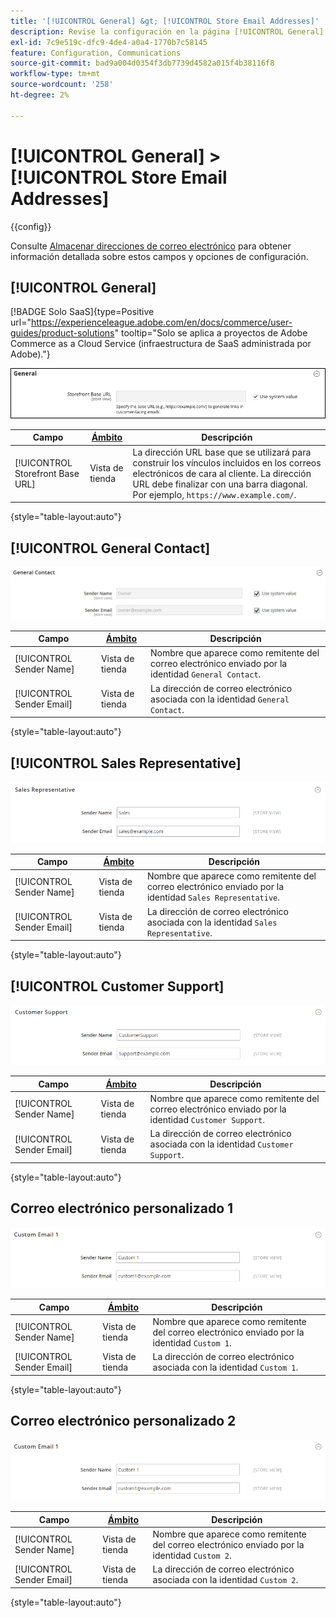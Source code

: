 ```yaml
---
title: '[!UICONTROL General] &gt; [!UICONTROL Store Email Addresses]'
description: Revise la configuración en la página [!UICONTROL General] &gt; [!UICONTROL Store Email Addresses] del administrador de Commerce.
exl-id: 7c9e519c-dfc9-4de4-a0a4-1770b7c58145
feature: Configuration, Communications
source-git-commit: bad9a004d0354f3db7739d4582a015f4b38116f8
workflow-type: tm+mt
source-wordcount: '258'
ht-degree: 2%

---
```


# [!UICONTROL General] > [!UICONTROL Store Email Addresses]

{{config}}

Consulte [Almacenar direcciones de correo electrónico](../../getting-started/store-details.md#store-email-addresses) para obtener información detallada sobre estos campos y opciones de configuración.

## [!UICONTROL General]

[!BADGE Solo SaaS]{type=Positive url="https://experienceleague.adobe.com/en/docs/commerce/user-guides/product-solutions" tooltip="Solo se aplica a proyectos de Adobe Commerce as a Cloud Service (infraestructura de SaaS administrada por Adobe)."}

![Almacenar direcciones de correo electrónico > Contacto general](./assets/store-email-addresses-general-general.png)<!-- zoom -->

| Campo | [Ámbito](../../getting-started/websites-stores-views.md#scope-settings) | Descripción |
|--- |--- |--- |
| [!UICONTROL Storefront Base URL] | Vista de tienda | La dirección URL base que se utilizará para construir los vínculos incluidos en los correos electrónicos de cara al cliente. La dirección URL debe finalizar con una barra diagonal. Por ejemplo, `https://www.example.com/`. |

{style="table-layout:auto"}

## [!UICONTROL General Contact]

![Almacenar direcciones de correo electrónico > Contacto general](./assets/store-email-addresses-general-contact.png)<!-- zoom -->

| Campo | [Ámbito](../../getting-started/websites-stores-views.md#scope-settings) | Descripción |
|--- |--- |--- |
| [!UICONTROL Sender Name] | Vista de tienda | Nombre que aparece como remitente del correo electrónico enviado por la identidad `General Contact`. |
| [!UICONTROL Sender Email] | Vista de tienda | La dirección de correo electrónico asociada con la identidad `General Contact`. |

{style="table-layout:auto"}

## [!UICONTROL Sales Representative]

![Almacenar direcciones de correo electrónico > Representante de ventas](./assets/store-email-addresses-sales-rep.png)<!-- zoom -->

| Campo | [Ámbito](../../getting-started/websites-stores-views.md#scope-settings) | Descripción |
|--- |--- |--- |
| [!UICONTROL Sender Name] | Vista de tienda | Nombre que aparece como remitente del correo electrónico enviado por la identidad `Sales Representative`. |
| [!UICONTROL Sender Email] | Vista de tienda | La dirección de correo electrónico asociada con la identidad `Sales Representative`. |

{style="table-layout:auto"}

## [!UICONTROL Customer Support]

![Almacenar direcciones de correo electrónico > Atención al cliente](./assets/store-email-addresses-customer-support.png)<!-- zoom -->

| Campo | [Ámbito](../../getting-started/websites-stores-views.md#scope-settings) | Descripción |
|--- |--- |--- |
| [!UICONTROL Sender Name] | Vista de tienda | Nombre que aparece como remitente del correo electrónico enviado por la identidad `Customer Support`. |
| [!UICONTROL Sender Email] | Vista de tienda | La dirección de correo electrónico asociada con la identidad `Customer Support`. |

{style="table-layout:auto"}

## Correo electrónico personalizado 1

![Almacenar direcciones de correo electrónico > Correo electrónico personalizado 1](./assets/store-email-addresses-custom-email1.png)<!-- zoom -->

| Campo | [Ámbito](../../getting-started/websites-stores-views.md#scope-settings) | Descripción |
|--- |--- |--- |
| [!UICONTROL Sender Name] | Vista de tienda | Nombre que aparece como remitente del correo electrónico enviado por la identidad `Custom 1`. |
| [!UICONTROL Sender Email] | Vista de tienda | La dirección de correo electrónico asociada con la identidad `Custom 1`. |

{style="table-layout:auto"}

## Correo electrónico personalizado 2

![Almacenar direcciones de correo electrónico > Correo electrónico personalizado 2](./assets/store-email-addresses-custom-email1.png)<!-- zoom -->

| Campo | [Ámbito](../../getting-started/websites-stores-views.md#scope-settings) | Descripción |
|--- |--- |--- |
| [!UICONTROL Sender Name] | Vista de tienda | Nombre que aparece como remitente del correo electrónico enviado por la identidad `Custom 2`. |
| [!UICONTROL Sender Email] | Vista de tienda | La dirección de correo electrónico asociada con la identidad `Custom 2`. |

{style="table-layout:auto"}
